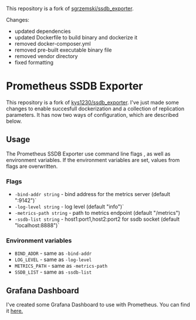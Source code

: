 This repository is a fork of [sgrzemski/ssdb_exporter](https://github.com/sgrzemski/ssdb_exporter).

Changes:
* updated dependencies
* updated Dockerfile to build binary and dockerize it
* removed docker-composer.yml
* removed pre-built executable binary file
* removed vendor directory
* fixed formatting

# Prometheus SSDB Exporter

This repository is a fork of [kys1230/ssdb_exporter](https://github.com/kys1230/ssdb_exporter). I've just made some changes to enable succesfull dockerization and a collection of replication parameters. It has now two ways of configuration, which are described below.

## Usage

The Prometheus SSDB Exporter use command line flags , as well as environment variables. If the environment variables are set, values from flags are overwritten.

### Flags
- `-bind-addr string` - bind address for the metrics server (default ":9142")`
- `-log-level string` - log level (default "info")`
- `-metrics-path string` - path to metrics endpoint (default "/metrics")
- `-ssdb-list string` - host1:port1,host2:port2 for ssdb socket (default "localhost:8888")`
### Environment variables
- `BIND_ADDR` - same as `-bind-addr`
- `LOG_LEVEL` - same as `-log-level`
- `METRICS_PATH` - same as `-metrics-path`
- `SSDB_LIST`  - same as `-ssdb-list`

## Grafana Dashboard

I've created some Grafana Dashboard to use with Prometheus. You can find it [here.](https://grafana.com/grafana/dashboards/11332)

